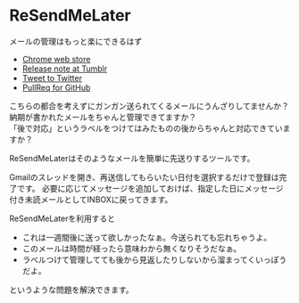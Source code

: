 ReSendMeLater
=============

メールの管理はもっと楽にできるはず

 - [Chrome web store][store]
 - [Release note at Tumblr][tumblr]
 - [Tweet to Twitter][twitter]
 - [PullReq for GitHub][github]

 [store]: https://chrome.google.com/webstore/detail/resendmelater/ililpfmengdjfldiogbhkhjcmdmimhih
 [tumblr]: http://loudlyapps.tumblr.com/tagged/ReleaseNote
 [twitter]: https://twitter.com/loudlyapps
 [github]: https://github.com/loudlyapps/ReSendMeLater


こちらの都合を考えずにガンガン送られてくるメールにうんざりしてませんか？  
納期が書かれたメールをちゃんと管理できてますか？  
「後で対応」というラベルをつけてはみたものの後からちゃんと対応できていますか？  

ReSendMeLaterはそのようなメールを簡単に先送りするツールです。

Gmailのスレッドを開き、再送信してもらいたい日付を選択するだけで登録は完了です。
必要に応じてメッセージを追加しておけば、指定した日にメッセージ付き未読メールとしてINBOXに戻ってきます。

ReSendMeLaterを利用すると

  - これは一週間後に送って欲しかったなぁ。今送られても忘れちゃうよ。
  - このメールは時間が経ったら意味わから無くなりそうだなぁ。
  - ラベルつけて管理してても後から見返したりしないから溜まってくいっぽうだよ。

というような問題を解決できます。

